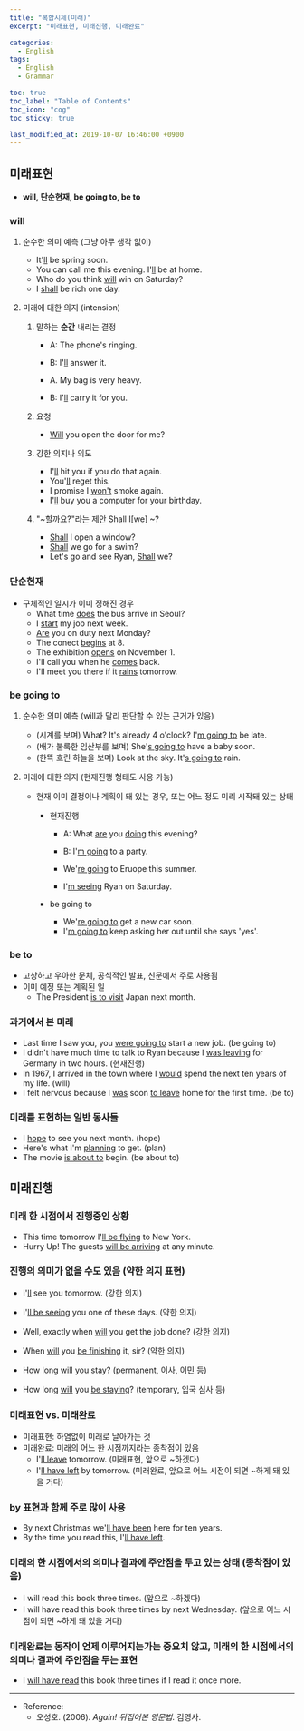 ```yaml
---
title: "복합시제(미래)"
excerpt: "미래표현, 미래진행, 미래완료"

categories:
  - English
tags:
  - English
  - Grammar

toc: true 
toc_label: "Table of Contents" 
toc_icon: "cog"
toc_sticky: true 

last_modified_at: 2019-10-07 16:46:00 +0900
---
```


## 미래표현
* **will, 단순현재, be going to, be to**

### will
1. 순수한 의미 예측 (그냥 아무 생각 없이)
    * It'<u>ll</u> be spring soon.
    * You can call me this evening. I'<u>ll</u> be at home.
    * Who do you think <u>will</u> win on Saturday?
    * I <u>shall</u> be rich one day.

2. 미래에 대한 의지 (intension)
    1. 말하는 **순간** 내리는 결정
        * A: The phone's ringing.
        * B: I'<u>ll</u> answer it.

        * A. My bag is very heavy.
        * B: I'<u>ll</u> carry it for you.
    2. 요청
        * <u>Will</u> you open the door for me?

    3. 강한 의지나 의도
        * I'<u>ll</u> hit you if you do that again.
        * You'<u>ll</u> reget this.
        * I promise I <u>won't</u> smoke again.
        * I'<u>ll</u> buy you a computer for your birthday.

    4. "~할까요?"라는 제안 Shall I[we] ~?
        * <u>Shall</u> I open a window?
        * <u>Shall</u> we go for a swim?
        * Let's go and see Ryan, <u>Shall</u> we?

### 단순현재
* 구체적인 일시가 이미 정해진 경우
    * What time <u>does</u> the bus arrive in Seoul?
    * I <u>start</u> my job next week.
    * <u>Are</u> you on duty next Monday?
    * The conect <u>begins</u> at 8.
    * The exhibition <u>opens</u> on November 1. 
    * I'll call you when he <u>comes</u> back.
    * I'll meet you there if it <u>rains</u> tomorrow.

### be going to
1. 순수한 의미 예측 (will과 달리 판단할 수 있는 근거가 있음)
    * (시계를 보며) What? It's already 4 o'clock? I'<u>m going to</u> be late.
    * (배가 불룩한 임산부를 보며) She'<u>s going to</u> have a baby soon.
    * (한뜩 흐린 하늘을 보며) Look at the sky. It'<u>s going to</u> rain.

2. 미래에 대한 의지 (현재진행 형태도 사용 가능)
    * 현재 이미 결정이나 계획이 돼 있는 경우, 또는 어느 정도 미리 시작돼 있는 상태
        * 현재진행
            * A: What <u>are</u> you <u>doing</u> this evening?
            * B: I'<u>m going</u> to a party.

            * We'<u>re going</u> to Eruope this summer.
            * I'<u>m seeing</u> Ryan on Saturday. 
        
        * be going to
            * We'<u>re going to</u> get a new car soon.
            * I'<u>m going to</u> keep asking her out until she says 'yes'.
        
### be to
* 고상하고 우아한 문체, 공식적인 발표, 신문에서 주로 사용됨
* 이미 예정 또는 계획된 일
    * The President <u>is to visit</u> Japan next month.

### 과거에서 본 미래
* Last time I saw you, you <u>were going to</u> start a new job. (be going to)
* I didn't have much time to talk to Ryan because I <u>was leaving</u> for Germany in two hours. (현재진행)
* In 1967, I arrived in the town where I <u>would</u> spend the next ten years of my life. (will)
* I felt nervous because I <u>was</u> soon <u>to leave</u> home for the first time. (be to)

### 미래를 표현하는 일반 동사들
* I <u>hope</u> to see you next month. (hope)
* Here's what I'm <u>planning</u> to get. (plan)
* The movie <u>is about to</u> begin. (be about to)

## 미래진행
### 미래 한 시점에서 진행중인 상황
* This time tomorrow I'<u>ll be flying</u> to New York.
* Hurry Up! The guests <u>will be arriving</u> at any minute.

### 진행의 의미가 없을 수도 있음 (**약한 의지 표현**)
* I'<u>ll</u> see you tomorrow. (강한 의지)
* I'<u>ll be seeing</u> you one of these days. (약한 의지)

* Well, exactly when <u>will</u> you get the job done? (강한 의지)
* When <u>will</u> you <u>be finishing</u> it, sir? (약한 의지)
* How long <u>will</u> you stay? (permanent, 이사, 이민 등)
* How long <u>will</u> you <u>be staying</u>? (temporary, 입국 심사 등)

### 미래표현 vs. 미래완료
* 미래표현: 하염없이 미래로 날아가는 것
* 미래완료: 미래의 어느 한 시점까지라는 종착점이 있음
    * I'<u>ll leave</u> tomorrow. (미래표현, 앞으로 ~하겠다)
    * I'<u>ll have left</u> by tomorrow. (미래완료, 앞으로 어느 시점이 되면 ~하게 돼 있을 거다)

### by 표현과 함께 주로 많이 사용
* By next Christmas we'<u>ll have been</u> here for ten years.   
* By the time you read this, I'<u>ll have left</u>.

### 미래의 한 시점에서의 의미나 결과에 주안점을 두고 있는 상태 (종착점이 있음)
* I will read this book three times. (앞으로 ~하겠다)
* I will have read this book three times by next Wednesday. (앞으로 어느 시점이 되면 ~하게 돼 있을 거다)

### **미래완료는 동작이 언제 이루어지는가는 중요치 않고, 미래의 한 시점에서의 의미나 결과에 주안점을 두는 표현**
* I <u>will have read</u> this book three times if I read it once more.

*** 

* Reference: 
    * 오성호. (2006). *Again! 뒤집어본 영문법*. 김영사.
